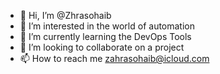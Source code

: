 - 👋 Hi, I’m @Zhrasohaib
- 👀 I’m interested in the world of automation
- 🌱 I’m currently learning the DevOps Tools
- 💞️ I’m looking to collaborate on a project 
- 📫 How to reach me zahrasohaib@icloud.com

<!---
Zhrasohaib/Zhrasohaib is a ✨ special ✨ repository because its `README.md` (this file) appears on your GitHub profile.
You can click the Preview link to take a look at your changes.
--->
